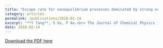 ```yaml
---
title: "Escape rate for nonequilibrium processes dominated by strong nondetailed balance force"
category: articles
permalink: /publications/2018-02-14
excerpt: "**Y Tang**, S Xu, P Ao.<br> The Journal of Chemical Physics 148 (6)(2018)"
date: 2018-02-14
---
```


[Download the PDF here](https://github.com/jamestang23/jamestang23.github.io/blob/master/4.pdf)
